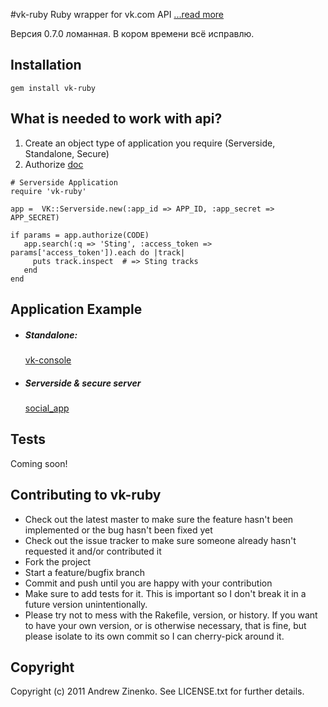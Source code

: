 #vk-ruby
Ruby wrapper for vk.com API [...read more ](http://suckless.ru/post/10080778911/vk-ruby "САКЛЕСС!!")

Версия 0.7.0 ломанная. В кором времени всё исправлю.

## Installation
`gem install vk-ruby`

## What is needed to work with api?
1. Create an object type of application you require (Serverside, Standalone, Secure)
2. Authorize [doc](http://vkontakte.ru/developers.php?o=-1&p=%D0%90%D0%B2%D1%82%D0%BE%D1%80%D0%B8%D0%B7%D0%B0%D1%86%D0%B8%D1%8F&s=0)

```.ruby
# Serverside Application
require 'vk-ruby'

app =  VK::Serverside.new(:app_id => APP_ID, :app_secret => APP_SECRET)

if params = app.authorize(CODE) 
   app.search(:q => 'Sting', :access_token => params['access_token']).each do |track|
     puts track.inspect  # => Sting tracks
   end
end
```
## Application Example

- ##### Standalone:

    [vk-console](http://github.com/zinenko/vk-console )

- ##### Serverside & secure server

    [social_app](https://github.com/zinenko/social_app)

## Tests

Coming soon!

## Contributing to vk-ruby
 
* Check out the latest master to make sure the feature hasn't been implemented or the bug hasn't been fixed yet
* Check out the issue tracker to make sure someone already hasn't requested it and/or contributed it
* Fork the project
* Start a feature/bugfix branch
* Commit and push until you are happy with your contribution
* Make sure to add tests for it. This is important so I don't break it in a future version unintentionally.
* Please try not to mess with the Rakefile, version, or history. If you want to have your own version, or is otherwise necessary, that is fine, but please isolate to its own commit so I can cherry-pick around it.


## Copyright

Copyright (c) 2011 Andrew Zinenko. See LICENSE.txt for
further details.